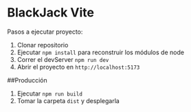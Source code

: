 # BlackJack Vite

Pasos a ejecutar proyecto:

1. Clonar repositorio
2. Ejecutar ```npm install``` para reconstruir los módulos de node
3. Correr el devServer ```npm run dev```
4. Abrir el proyecto en ```http://localhost:5173```

##Producción

1. Ejecutar ```npm run build```
2. Tomar la carpeta ```dist``` y desplegarla